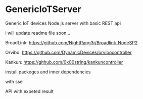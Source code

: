 # GenericIoTServer
Generic IoT devices Node.js server with basic REST api 


i will update readme file soon...

BroadLink:
https://github.com/NightRang3r/Broadlink-NodeSP2

Orvibo:
https://github.com/DynamicDevices/orvibocontroller

Kankun:
https://github.com/0x00string/kankuncontroller

install packeges and inner dependencies

with sse

API with expeted result
